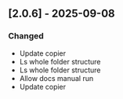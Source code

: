 ## [2.0.6] - 2025-09-08

### Changed
- Update copier
- Ls whole folder structure
- Ls whole folder structure
- Allow docs manual run
- Update copier

